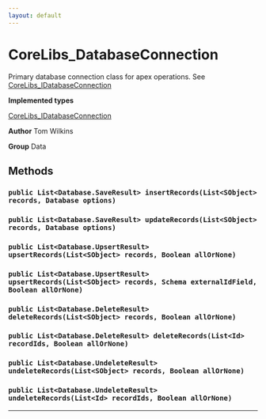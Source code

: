 ```yaml
---
layout: default
---
```

# CoreLibs_DatabaseConnection

Primary database connection class for apex operations. See [CoreLibs_IDatabaseConnection](./CoreLibs_IDatabaseConnection.md)


**Implemented types**

[CoreLibs_IDatabaseConnection](./CoreLibs_IDatabaseConnection.md)


**Author** Tom Wilkins


**Group** Data

## Methods
### `public List<Database.SaveResult> insertRecords(List<SObject> records, Database options)`
### `public List<Database.SaveResult> updateRecords(List<SObject> records, Database options)`
### `public List<Database.UpsertResult> upsertRecords(List<SObject> records, Boolean allOrNone)`
### `public List<Database.UpsertResult> upsertRecords(List<SObject> records, Schema externalIdField, Boolean allOrNone)`
### `public List<Database.DeleteResult> deleteRecords(List<SObject> records, Boolean allOrNone)`
### `public List<Database.DeleteResult> deleteRecords(List<Id> recordIds, Boolean allOrNone)`
### `public List<Database.UndeleteResult> undeleteRecords(List<SObject> records, Boolean allOrNone)`
### `public List<Database.UndeleteResult> undeleteRecords(List<Id> recordIds, Boolean allOrNone)`
---
